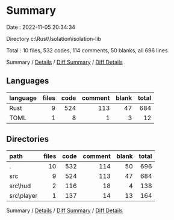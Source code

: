 # Summary

Date : 2022-11-05 20:34:34

Directory c:\\Rust\\Isolation\\isolation-lib

Total : 10 files,  532 codes, 114 comments, 50 blanks, all 696 lines

Summary / [Details](details.md) / [Diff Summary](diff.md) / [Diff Details](diff-details.md)

## Languages
| language | files | code | comment | blank | total |
| :--- | ---: | ---: | ---: | ---: | ---: |
| Rust | 9 | 524 | 113 | 47 | 684 |
| TOML | 1 | 8 | 1 | 3 | 12 |

## Directories
| path | files | code | comment | blank | total |
| :--- | ---: | ---: | ---: | ---: | ---: |
| . | 10 | 532 | 114 | 50 | 696 |
| src | 9 | 524 | 113 | 47 | 684 |
| src\\hud | 2 | 116 | 18 | 4 | 138 |
| src\\player | 1 | 137 | 14 | 13 | 164 |

Summary / [Details](details.md) / [Diff Summary](diff.md) / [Diff Details](diff-details.md)